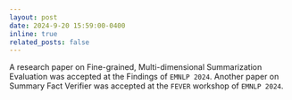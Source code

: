 ```yaml
---
layout: post
date: 2024-9-20 15:59:00-0400
inline: true
related_posts: false
---
```

A research paper on Fine-grained, Multi-dimensional Summarization Evaluation  was accepted at the Findings of `EMNLP 2024`. Another paper on Summary Fact Verifier was accepted at the `FEVER` workshop of `EMNLP 2024`.
